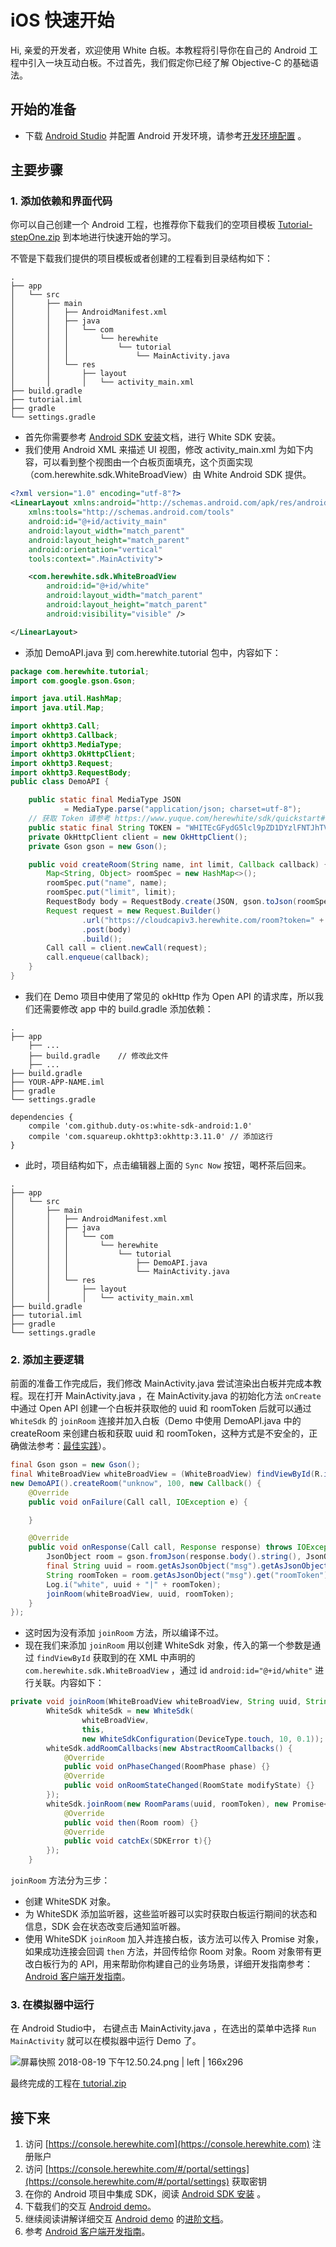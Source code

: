 # iOS 快速开始

Hi, 亲爱的开发者，欢迎使用 White 白板。本教程将引导你在自己的 Android 工程中引入一块互动白板。不过首先，我们假定你已经了解 Objective-C 的基础语法。

## 开始的准备
* 下载 [Android Studio](https://developer.android.com/studio/?hl=zh-cn#downloads) 并配置 Android 开发环境，请参考[开发环境配置](https://www.jianshu.com/p/aaff8bb91f69) 。

## 主要步骤
### 1. 添加依赖和界面代码
你可以自己创建一个 Android 工程，也推荐你下载我们的空项目模板 [Tutorial-stepOne.zip](https://document.herewhite.com/tutorial/demo/android/tutorial-stepOne.zip) 到本地进行快速开始的学习。

不管是下载我们提供的项目模板或者创建的工程看到目录结构如下：
```plain
.
├── app            
│   └── src
│       ├── main
│       │   ├── AndroidManifest.xml
│       │   ├── java
│       │   │   └── com
│       │   │       └── herewhite
│       │   │           └── tutorial
│       │   │               └── MainActivity.java
│       │   └── res
│       │       ├── layout
│       │       │   └── activity_main.xml
├── build.gradle        
├── tutorial.iml  
├── gradle
└── settings.gradle
```

* 首先你需要参考 [Android SDK 安装](https://www.yuque.com/herewhite/sdk/android_sdk_setup)文档，进行 White SDK 安装。
* 我们使用 Android XML 来描述 UI 视图，修改 activity\_main.xml 为如下内容，可以看到整个视图由一个白板页面填充，这个页面实现（com.herewhite.sdk.WhiteBroadView）由 White Android SDK 提供。
```xml
<?xml version="1.0" encoding="utf-8"?>
<LinearLayout xmlns:android="http://schemas.android.com/apk/res/android"
    xmlns:tools="http://schemas.android.com/tools"
    android:id="@+id/activity_main"
    android:layout_width="match_parent"
    android:layout_height="match_parent"
    android:orientation="vertical"
    tools:context=".MainActivity">

    <com.herewhite.sdk.WhiteBroadView
        android:id="@+id/white"
        android:layout_width="match_parent"
        android:layout_height="match_parent"
        android:visibility="visible" />

</LinearLayout>
```

* 添加 DemoAPI.java 到 com.herewhite.tutorial 包中，内容如下：
```java
package com.herewhite.tutorial;
import com.google.gson.Gson;

import java.util.HashMap;
import java.util.Map;

import okhttp3.Call;
import okhttp3.Callback;
import okhttp3.MediaType;
import okhttp3.OkHttpClient;
import okhttp3.Request;
import okhttp3.RequestBody;
public class DemoAPI {

    public static final MediaType JSON
            = MediaType.parse("application/json; charset=utf-8");
    // 获取 Token 请参考 https://www.yuque.com/herewhite/sdk/quickstart#f3nvan
    public static final String TOKEN = "WHITEcGFydG5lcl9pZD1DYzlFNTJhTVFhUU5TYmlHNWJjbkpmVThTNGlNVXlJVUNwdFAmc2lnPTE3Y2ZiYzg0ZGM5N2FkNDAxZmY1MTM0ODMxYTdhZTE2ZGQ3MTdmZjI6YWRtaW5JZD00JnJvbGU9bWluaSZleHBpcmVfdGltZT0xNTY2MDQwNjk4JmFrPUNjOUU1MmFNUWFRTlNiaUc1YmNuSmZVOFM0aU1VeUlVQ3B0UCZjcmVhdGVfdGltZT0xNTM0NDgzNzQ2Jm5vbmNlPTE1MzQ0ODM3NDYzMzYwMA";
    private OkHttpClient client = new OkHttpClient();
    private Gson gson = new Gson();

    public void createRoom(String name, int limit, Callback callback) {
        Map<String, Object> roomSpec = new HashMap<>();
        roomSpec.put("name", name);
        roomSpec.put("limit", limit);
        RequestBody body = RequestBody.create(JSON, gson.toJson(roomSpec));
        Request request = new Request.Builder()
                .url("https://cloudcapiv3.herewhite.com/room?token=" + TOKEN)
                .post(body)
                .build();
        Call call = client.newCall(request);
        call.enqueue(callback);
    }
}
```

* 我们在 Demo 项目中使用了常见的 okHttp 作为 Open API 的请求库，所以我们还需要修改 app 中的 build.gradle 添加依赖：
```
.
├── app                 
    ├── ...
    ├── build.gradle    // 修改此文件
    ├── ...
├── build.gradle        
├── YOUR-APP-NAME.iml   
├── gradle
└── settings.gradle
```

```
dependencies {
    compile 'com.github.duty-os:white-sdk-android:1.0'
    compile 'com.squareup.okhttp3:okhttp:3.11.0' // 添加这行
}
```

* 此时，项目结构如下，点击编辑器上面的 `Sync Now` 按钮，喝杯茶后回来。
```plain
.
├── app            
│   └── src
│       ├── main
│       │   ├── AndroidManifest.xml
│       │   ├── java
│       │   │   └── com
│       │   │       └── herewhite
│       │   │           └── tutorial
│       │   │               ├── DemoAPI.java
│       │   │               └── MainActivity.java
│       │   └── res
│       │       ├── layout
│       │       │   └── activity_main.xml
├── build.gradle        
├── tutorial.iml  
├── gradle
└── settings.gradle
```

### 2. 添加主要逻辑
前面的准备工作完成后，我们修改 MainActivity.java 尝试渲染出白板并完成本教程。现在打开 MainActivity.java ，在 MainActivity.java 的初始化方法 `onCreate`  中通过 Open API 创建一个白板并获取他的 uuid 和 roomToken 后就可以通过 `WhiteSdk` 的 `joinRoom` 连接并加入白板（Demo 中使用 DemoAPI.java 中的 createRoom 来创建白板和获取 uuid 和 roomToken，这种方式是不安全的，正确做法参考：[最佳实践](https://www.yuque.com/herewhite/sdk/advanced_generality)）。
```java
final Gson gson = new Gson();
final WhiteBroadView whiteBroadView = (WhiteBroadView) findViewById(R.id.white);
new DemoAPI().createRoom("unknow", 100, new Callback() {
    @Override
    public void onFailure(Call call, IOException e) {

    }

    @Override
    public void onResponse(Call call, Response response) throws IOException {
        JsonObject room = gson.fromJson(response.body().string(), JsonObject.class);
        final String uuid = room.getAsJsonObject("msg").getAsJsonObject("room").get("uuid").getAsString();
        String roomToken = room.getAsJsonObject("msg").get("roomToken").getAsString();
        Log.i("white", uuid + "|" + roomToken);
        joinRoom(whiteBroadView, uuid, roomToken);
    }
});
```

* 这时因为没有添加 `joinRoom` 方法，所以编译不过。
* 现在我们来添加 `joinRoom`  用以创建 WhiteSdk 对象，传入的第一个参数是通过 `findViewById` 获取到的在 XML 中声明的 `com.herewhite.sdk.WhiteBroadView` ，通过 id `android:id="@+id/white"` 进行关联。内容如下：
```java
private void joinRoom(WhiteBroadView whiteBroadView, String uuid, String roomToken) {
        WhiteSdk whiteSdk = new WhiteSdk(
                whiteBroadView,
                this,
                new WhiteSdkConfiguration(DeviceType.touch, 10, 0.1));
        whiteSdk.addRoomCallbacks(new AbstractRoomCallbacks() {
            @Override
            public void onPhaseChanged(RoomPhase phase) {}
            @Override
            public void onRoomStateChanged(RoomState modifyState) {}
        });
        whiteSdk.joinRoom(new RoomParams(uuid, roomToken), new Promise<Room>() {
            @Override
            public void then(Room room) {}
            @Override
            public void catchEx(SDKError t){}
        });
    }
```

`joinRoom` 方法分为三步：
* 创建 WhiteSDK 对象。
* 为 WhiteSDK 添加监听器，这些监听器可以实时获取白板运行期间的状态和信息，SDK 会在状态改变后通知监听器。
* 使用 WhiteSDK `joinRoom` 加入并连接白板，该方法可以传入 Promise 对象，如果成功连接会回调 `then` 方法，并回传给你 Room 对象。Room 对象带有更改白板行为的 API，用来帮助你构建自己的业务场景，详细开发指南参考：[Android 客户端开发指南](https://www.yuque.com/herewhite/sdk/android_client_user_guide)。

### 3. 在模拟器中运行
在 Android Studio中， 右键点击 MainActivity.java ，在选出的菜单中选择 `Run MainActivity` 就可以在模拟器中运行 Demo 了。


![屏幕快照 2018-08-19 下午12.50.24.png | left | 166x296](https://cdn.nlark.com/yuque/0/2018/png/102615/1534654267108-1a16f744-076c-4f1e-a0fe-f378c693148a.png "")


最终完成的工程在[ tutorial.zip](https://document.herewhite.com/tutorial/demo/android/tutorial.zip)

## 接下来
1. 访问 [https://console.herewhite.com](https://console.herewhite.com) 注册账户
2. 访问 [https://console.herewhite.com/#/portal/settings](https://console.herewhite.com/#/portal/settings) 获取密钥
3. 在你的 Android 项目中集成 SDK，阅读 [Android SDK 安装](https://www.yuque.com/herewhite/sdk/android_sdk_setup) 。
4. 下载我们的交互 [Android demo](https://github.com/duty-os/white-demo-android)。
5. 继续阅读讲解详细交互 [Android demo](https://github.com/duty-os/white-demo-android) 的[进阶文档](https://www.yuque.com/herewhite/sdk/advanced_generality_andorid)。
6. 参考 [Android 客户端开发指南](https://www.yuque.com/herewhite/sdk/android_client_user_guide)。

